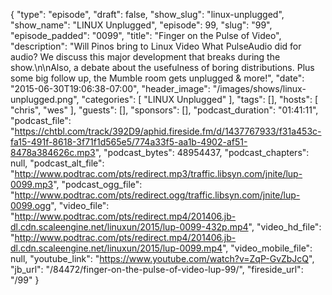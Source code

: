 {
  "type": "episode",
  "draft": false,
  "show_slug": "linux-unplugged",
  "show_name": "LINUX Unplugged",
  "episode": 99,
  "slug": "99",
  "episode_padded": "0099",
  "title": "Finger on the Pulse of Video",
  "description": "Will Pinos bring to Linux Video What PulseAudio did for audio? We discuss this major development that breaks during the show.\n\nAlso, a debate about the usefulness of boring distributions. Plus some big follow up, the Mumble room gets unplugged & more!",
  "date": "2015-06-30T19:06:38-07:00",
  "header_image": "/images/shows/linux-unplugged.png",
  "categories": [
    "LINUX Unplugged"
  ],
  "tags": [],
  "hosts": [
    "chris",
    "wes"
  ],
  "guests": [],
  "sponsors": [],
  "podcast_duration": "01:41:11",
  "podcast_file": "https://chtbl.com/track/392D9/aphid.fireside.fm/d/1437767933/f31a453c-fa15-491f-8618-3f71f1d565e5/774a33f5-aa1b-4902-af51-8478a384626c.mp3",
  "podcast_bytes": 48954437,
  "podcast_chapters": null,
  "podcast_alt_file": "http://www.podtrac.com/pts/redirect.mp3/traffic.libsyn.com/jnite/lup-0099.mp3",
  "podcast_ogg_file": "http://www.podtrac.com/pts/redirect.ogg/traffic.libsyn.com/jnite/lup-0099.ogg",
  "video_file": "http://www.podtrac.com/pts/redirect.mp4/201406.jb-dl.cdn.scaleengine.net/linuxun/2015/lup-0099-432p.mp4",
  "video_hd_file": "http://www.podtrac.com/pts/redirect.mp4/201406.jb-dl.cdn.scaleengine.net/linuxun/2015/lup-0099.mp4",
  "video_mobile_file": null,
  "youtube_link": "https://www.youtube.com/watch?v=ZqP-GvZbJcQ",
  "jb_url": "/84472/finger-on-the-pulse-of-video-lup-99/",
  "fireside_url": "/99"
}

